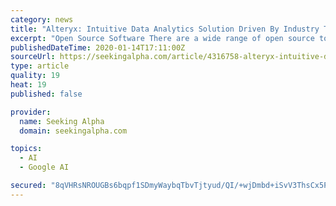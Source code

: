 ```yaml
---
category: news
title: "Alteryx: Intuitive Data Analytics Solution Driven By Industry Tailwinds"
excerpt: "Open Source Software There are a wide range of open source tools available for data analytics including R, Python, Pytorch and TensorFlow. These tools are less intuitive and require a basic knowledge of programming which limits their widespread adoption. It is possible that these tools will be made easier to use over time increasing their ..."
publishedDateTime: 2020-01-14T17:11:00Z
sourceUrl: https://seekingalpha.com/article/4316758-alteryx-intuitive-data-analytics-solution-driven-industry-tailwinds
type: article
quality: 19
heat: 19
published: false

provider:
  name: Seeking Alpha
  domain: seekingalpha.com

topics:
  - AI
  - Google AI

secured: "8qVHRsNROUGBs6bqpf1SDmyWaybqTbvTjtyud/QI/+wjDmbd+iSvV3ThsCx5PaxDAz8vTIeI8eZ2rJtOPQN2LqmSp14wIj1PcEeQ8K7TIV/Pt30X3VRCdr7fkKCi7TdluN26wa9wq3wPo76DSzSFYK328U4Ngz7RS01aBBpevmyz//gZ2B6coNX6JX8MjGumBj3iDHnNvs/G3qycf3L1Lc6/mPX1AEr8ljydXEQ48eVPG3gTigdiOCb3SkX/aeFLAkRmaHD83RIapJJCQr7wSTXeLdbSyhtOvmH/jsDFi6MKMPlHHmfVt/QO0j8SToHliuwSPAw2dmKxkq4AwGwD9BqADAjIO+b8OsVvQrwJL8SuelmN/k+4heoFjsc0rr+sfL8MUh9mP/F3banKdMs92AN/FGMFD2fOIV19bc9CkgPADEVpe7mnSoq29hxby6Z//b2SnqOlwqGuLqJAxQdfmw==;jn7+HV5aFr7xf+aN3Yr/0Q=="
---
```


